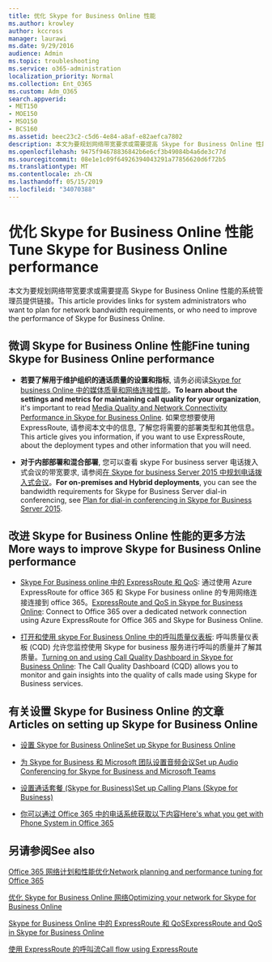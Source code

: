```yaml
---
title: 优化 Skype for Business Online 性能
ms.author: krowley
author: kccross
manager: laurawi
ms.date: 9/29/2016
audience: Admin
ms.topic: troubleshooting
ms.service: o365-administration
localization_priority: Normal
ms.collection: Ent_O365
ms.custom: Adm_O365
search.appverid:
- MET150
- MOE150
- MSO150
- BCS160
ms.assetid: beec23c2-c5d6-4e84-a8af-e82aefca7802
description: 本文为要规划网络带宽要求或需要提高 Skype for Business Online 性能的系统管理员提供链接。
ms.openlocfilehash: 9475f94678836842b6e6cf3b49084b4a6de3c77d
ms.sourcegitcommit: 08e1e1c09f64926394043291a77856620d6f72b5
ms.translationtype: MT
ms.contentlocale: zh-CN
ms.lasthandoff: 05/15/2019
ms.locfileid: "34070388"
---
```

# <a name="tune-skype-for-business-online-performance"></a><span data-ttu-id="8f6f3-103">优化 Skype for Business Online 性能</span><span class="sxs-lookup"><span data-stu-id="8f6f3-103">Tune Skype for Business Online performance</span></span>

<span data-ttu-id="8f6f3-104">本文为要规划网络带宽要求或需要提高 Skype for Business Online 性能的系统管理员提供链接。</span><span class="sxs-lookup"><span data-stu-id="8f6f3-104">This article provides links for system administrators who want to plan for network bandwidth requirements, or who need to improve the performance of Skype for Business Online.</span></span> 
  
## <a name="fine-tuning-skype-for-business-online-performance"></a><span data-ttu-id="8f6f3-105">微调 Skype for Business Online 性能</span><span class="sxs-lookup"><span data-stu-id="8f6f3-105">Fine tuning Skype for Business Online performance</span></span>

- <span data-ttu-id="8f6f3-106">**若要了解用于维护组织的通话质量的设置和指标**, 请务必阅读[Skype for business Online 中的媒体质量和网络连接性能](https://docs.microsoft.com/skypeforbusiness/optimizing-your-network/media-quality-and-network-connectivity-performance)。</span><span class="sxs-lookup"><span data-stu-id="8f6f3-106">**To learn about the settings and metrics for maintaining call quality for your organization**, it's important to read [Media Quality and Network Connectivity Performance in Skype for Business Online](https://docs.microsoft.com/skypeforbusiness/optimizing-your-network/media-quality-and-network-connectivity-performance).</span></span> <span data-ttu-id="8f6f3-107">如果您想要使用 ExpressRoute, 请参阅本文中的信息, 了解您将需要的部署类型和其他信息。</span><span class="sxs-lookup"><span data-stu-id="8f6f3-107">This article gives you information, if you want to use ExpressRoute, about the deployment types and other information that you will need.</span></span>
    
- <span data-ttu-id="8f6f3-108">**对于内部部署和混合部署**, 您可以查看 skype For business server 电话拨入式会议的带宽要求, 请参阅[在 Skype for business Server 2015 中规划电话拨入式会议](https://docs.microsoft.com/skypeforbusiness/plan-your-deployment/conferencing/dial-in-conferencing)。</span><span class="sxs-lookup"><span data-stu-id="8f6f3-108">**For on-premises and Hybrid deployments**, you can see the bandwidth requirements for Skype for Business Server dial-in conferencing, see [Plan for dial-in conferencing in Skype for Business Server 2015](https://docs.microsoft.com/skypeforbusiness/plan-your-deployment/conferencing/dial-in-conferencing).</span></span>
    
## <a name="more-ways-to-improve-skype-for-business-online-performance"></a><span data-ttu-id="8f6f3-109">改进 Skype for Business Online 性能的更多方法</span><span class="sxs-lookup"><span data-stu-id="8f6f3-109">More ways to improve Skype for Business Online performance</span></span>

- <span data-ttu-id="8f6f3-110">[Skype For Business online 中的 ExpressRoute 和 QoS](https://docs.microsoft.com/skypeforbusiness/optimizing-your-network/expressroute-and-qos-in-skype-for-business-online): 通过使用 Azure ExpressRoute for office 365 和 Skype For business online 的专用网络连接连接到 office 365。</span><span class="sxs-lookup"><span data-stu-id="8f6f3-110">[ExpressRoute and QoS in Skype for Business Online](https://docs.microsoft.com/skypeforbusiness/optimizing-your-network/expressroute-and-qos-in-skype-for-business-online): Connect to Office 365 over a dedicated network connection using Azure ExpressRoute for Office 365 and Skype for Business Online.</span></span> 
    
- <span data-ttu-id="8f6f3-111">[打开和使用 skype For Business Online 中的呼叫质量仪表板](https://docs.microsoft.com/SkypeForBusiness/using-call-quality-in-your-organization/turning-on-and-using-call-quality-dashboard): 呼叫质量仪表板 (CQD) 允许您监控使用 Skype for business 服务进行呼叫的质量并了解其质量。</span><span class="sxs-lookup"><span data-stu-id="8f6f3-111">[Turning on and using Call Quality Dashboard in Skype for Business Online](https://docs.microsoft.com/SkypeForBusiness/using-call-quality-in-your-organization/turning-on-and-using-call-quality-dashboard): The Call Quality Dashboard (CQD) allows you to monitor and gain insights into the quality of calls made using Skype for Business services.</span></span> 
    
## <a name="articles-on-setting-up-skype-for-business-online"></a><span data-ttu-id="8f6f3-112">有关设置 Skype for Business Online 的文章</span><span class="sxs-lookup"><span data-stu-id="8f6f3-112">Articles on setting up Skype for Business Online</span></span>

- [<span data-ttu-id="8f6f3-113">设置 Skype for Business Online</span><span class="sxs-lookup"><span data-stu-id="8f6f3-113">Set up Skype for Business Online</span></span>](https://docs.microsoft.com/skypeforbusiness/set-up-skype-for-business-online/set-up-skype-for-business-online)
    
- [<span data-ttu-id="8f6f3-114">为 Skype for Business 和 Microsoft 团队设置音频会议</span><span class="sxs-lookup"><span data-stu-id="8f6f3-114">Set up Audio Conferencing for Skype for Business and Microsoft Teams</span></span>](https://docs.microsoft.com/skypeforbusiness/audio-conferencing-in-office-365/set-up-audio-conferencing)
    
- [<span data-ttu-id="8f6f3-115">设置通话套餐 (Skype for Business)</span><span class="sxs-lookup"><span data-stu-id="8f6f3-115">Set up Calling Plans (Skype for Business)</span></span>](https://docs.microsoft.com/SkypeForBusiness/what-are-calling-plans-in-office-365/set-up-calling-plans)
    
- [<span data-ttu-id="8f6f3-116">你可以通过 Office 365 中的电话系统获取以下内容</span><span class="sxs-lookup"><span data-stu-id="8f6f3-116">Here's what you get with Phone System in Office 365</span></span>](https://docs.microsoft.com/skypeforbusiness/what-is-phone-system-in-office-365/here-s-what-you-get-with-phone-system)
    
## <a name="see-also"></a><span data-ttu-id="8f6f3-117">另请参阅</span><span class="sxs-lookup"><span data-stu-id="8f6f3-117">See also</span></span>

[<span data-ttu-id="8f6f3-118">Office 365 网络计划和性能优化</span><span class="sxs-lookup"><span data-stu-id="8f6f3-118">Network planning and performance tuning for Office 365</span></span>](network-planning-and-performance.md)
  
[<span data-ttu-id="8f6f3-119">优化 Skype for Business Online 网络</span><span class="sxs-lookup"><span data-stu-id="8f6f3-119">Optimizing your network for Skype for Business Online</span></span>](https://docs.microsoft.com/skypeforbusiness/optimizing-your-network/optimizing-your-network)
  
[<span data-ttu-id="8f6f3-120">Skype for Business Online 中的 ExpressRoute 和 QoS</span><span class="sxs-lookup"><span data-stu-id="8f6f3-120">ExpressRoute and QoS in Skype for Business Online</span></span>](https://docs.microsoft.com/skypeforbusiness/optimizing-your-network/expressroute-and-qos-in-skype-for-business-online)
  
[<span data-ttu-id="8f6f3-121">使用 ExpressRoute 的呼叫流</span><span class="sxs-lookup"><span data-stu-id="8f6f3-121">Call flow using ExpressRoute</span></span>](https://docs.microsoft.com/skypeforbusiness/optimizing-your-network/call-flow-using-expressroute)


